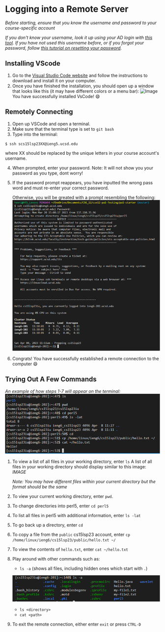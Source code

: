 # Logging into a Remote Server #
*Before starting, ensure that you know the username and password to your course-specific account*

*If you don't know your username, look it up using your AD login with [this tool](https://sdacs.ucsd.edu/~icc/index.php).*
*If you have not used this username before, or if you forgot your password, follow [this tutorial on resetting your password](https://drive.google.com/file/d/17IDZn8Qq7Q0RkYMxdiIR0o6HJ3B5YqSW/view?usp=share_link).*
## Installing VScode ##
1. Go to the [Visual Studio Code website](https://code.visualstudio.com/) and
follow the instructions to download and install it on your computer.
2. Once you have finished the installation, you should open up a window that looks like
   this (it may have different colors or a menu bar):
      ![Image](https://ucsd-cse15l-s23.github.io/images/vscode.png)
You have successfully installed VsCode! 😄
      

## Remotely Connecting ##
1. Open up VSCode and open a terminal.
2. Make sure that the terminal type is set to `git bash`
3. Type into the terminal:
```
$ ssh scs15lsp23XX@ieng5.ucsd.edu
```
where XX should be replaced by the unique letters in your course account's username.

4. When prompted, enter your password.
   Note: It will not show you your password as you type, dont worry!
   
5. If the password prompt reappears, you have inputted the wrong pass word and must re-enter your correct password.
   
   Otherwise, you will be greated with a prompt resembling the following:
   ![Image](https://github.com/Irnehs/cse15l-lab-report/blob/main/ssh.png?raw=true)
   
6. Congrats! You have successfully established a remote connection to the computer 😄

## Trying Out A Few Commands ##
*An example of how steps 1-7 will appear on the terminal:*
![Image](https://github.com/Irnehs/cse15l-lab-report/blob/main/try_commands.png?raw=true)
1. To view a list of all files in your working directory, enter `ls`
   A list of all files in your working directory should display similar to this image:
   *IMAGE*
   
   *Note: You may have different files within your current directory but the format should be the same*
2. To view your current working directory, enter `pwd`.
3. To change directories into perl5, enter `cd perl5`
4. To list all files in perl5 with additional information, enter `ls -lat`
5. To go back up a directory, enter `cd`
6. To copy a file from the `public` cs15lsp23 account, enter
   `cp /home/linux/ieng6/cs15lsp23/public/hello.txt ~/`
7. To view the contents of `hello.txt`, enter `cat ~/hello.txt`
8. Play around with other commands such as:
   - `ls -a` (shows all files, including hidden ones which start with ```.```)

   ![ls -a](ls_a.png)
   - `ls <directory>`
   - `cat <path>`

9. To exit the remote connection, either enter `exit` or press `CTRL-D`

   

